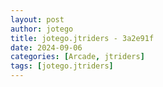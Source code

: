 ```yaml
---
layout: post
author: jotego
title: jotego.jtriders - 3a2e91f
date: 2024-09-06
categories: [Arcade, jtriders]
tags: [jotego.jtriders]
---
```



